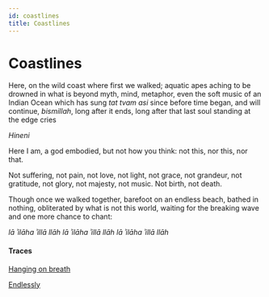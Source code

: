 ```yaml
---
id: coastlines
title: Coastlines
---
```


# Coastlines

Here, on the wild coast 
where first we walked;
aquatic apes aching to be 
drowned in what is
beyond myth, mind, metaphor,
even the soft music of an Indian Ocean
which has sung _tat tvam asi_
since before time began,
and will continue, _bismillah_,
long after it ends,
long after that last soul
standing at the edge cries

_Hineni_

Here I am,
a god embodied,
but not how you think:
not this, nor this, nor that.

Not suffering, not pain,
not love, not light,
not grace, not grandeur,
not gratitude, not glory,
not majesty, not music.
Not birth, not death.

Though once we walked together,
barefoot on an endless beach,
bathed in nothing, obliterated
by what is not
this world, waiting
for the breaking wave
and one more chance to chant:

_lā ʾilāha ʾillā llāh_
_lā ʾilāha ʾillā llāh_
_lā ʾilāha ʾillā llāh_

#### Traces

[Hanging on breath](https://www.youtube.com/watch?v=fydhD1l_uXw "Yatao")

[Endlessly](https://www.youtube.com/watch?v=Edp_pbG_CPI "Mark Eliyahu")